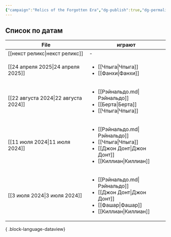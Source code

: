 ```yaml
---
{"campaign":"Relics of the Forgotten Era","dg-publish":true,"dg-permalink":"relics-of-the-forgotten-era-journal","permalink":"/relics-of-the-forgotten-era-journal/","dgPassFrontmatter":true}
---
```


## Список по датам
  | File                                    | играют                                                                                                                                   |
| --------------------------------------- | ---------------------------------------------------------------------------------------------------------------------------------------- |
| [[некст реликс\|некст реликс]]       | \-                                                                                                                                       |
| [[24 апреля 2025\|24 апреля 2025]]   | <ul><li>[[Чпыга\\|Чпыга]]</li><li>[[Фанхи\\|Фанхи]]</li></ul>                                                                            |
| [[22 августа 2024\|22 августа 2024]] | <ul><li>[[Рэйнальдо.md\\|Рэйнальдо]]</li><li>[[Берта\\|Берта]]</li><li>[[Чпыга\\|Чпыга]]</li></ul>                                       |
| [[11 июля 2024\|11 июля 2024]]       | <ul><li>[[Рэйнальдо.md\\|Рэйнальдо]]</li><li>[[Чпыга\\|Чпыга]]</li><li>[[Джон Донт\\|Джон Донт]]</li><li>[[Киллиан\\|Киллиан]]</li></ul> |
| [[3 июля 2024\|3 июля 2024]]         | <ul><li>[[Рэйнальдо.md\\|Рэйнальдо]]</li><li>[[Джон Донт\\|Джон Донт]]</li><li>[[Фашар\\|Фашар]]</li><li>[[Киллиан\\|Киллиан]]</li></ul> |

{ .block-language-dataview}